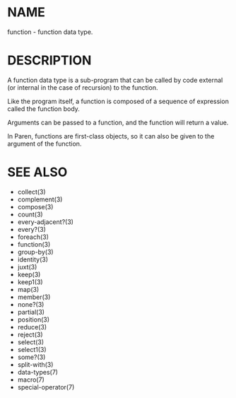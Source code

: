 # NAME
function - function data type.

# DESCRIPTION
A function data type is a sub-program that can be called by code external (or internal in the case of recursion) to the function.

Like the program itself, a function is composed of a sequence of expression called the function body.

Arguments can be passed to a function, and the function will return a value.

In Paren, functions are first-class objects, so it can also be given to the argument of the function.

# SEE ALSO
- collect(3)
- complement(3)
- compose(3)
- count(3)
- every-adjacent?(3)
- every?(3)
- foreach(3)
- function(3)
- group-by(3)
- identity(3)
- juxt(3)
- keep(3)
- keep1(3)
- map(3)
- member(3)
- none?(3)
- partial(3)
- position(3)
- reduce(3)
- reject(3)
- select(3)
- select1(3)
- some?(3)
- split-with(3)
- data-types(7)
- macro(7)
- special-operator(7)
